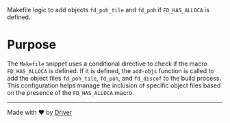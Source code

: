 <!--------------------------------------------------------------------------------->
<!-- IMPORTANT: This file is auto-generated by Driver (https://driver.ai). -------->
<!-- Manual edits may be overwritten on future commits. --------------------------->
<!--------------------------------------------------------------------------------->

Makefile logic to add objects `fd_poh_tile` and `fd_poh` if `FD_HAS_ALLOCA` is defined.

# Purpose
The `Makefile` snippet uses a conditional directive to check if the macro `FD_HAS_ALLOCA` is defined. If it is defined, the `add-objs` function is called to add the object files `fd_poh_tile`, `fd_poh`, and `fd_discof` to the build process. This configuration helps manage the inclusion of specific object files based on the presence of the `FD_HAS_ALLOCA` macro.

---
Made with ❤️ by [Driver](https://www.driver.ai/)